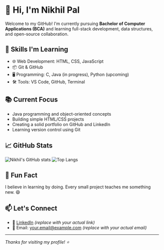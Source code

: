 # 👋 Hi, I'm Nikhil Pal

Welcome to my GitHub! I'm currently pursuing **Bachelor of Computer Applications (BCA)** and learning full-stack development, data structures, and open-source collaboration.

## 🚀 Skills I'm Learning

- 🌐 Web Development: HTML, CSS, JavaScript
- 📦 Git & GitHub
- 🖥️ Programming: C, Java (in progress), Python (upcoming)
- 🛠️ Tools: VS Code, GitHub, Terminal

## 📚 Current Focus

- Java programming and object-oriented concepts
- Building simple HTML/CSS projects
- Creating a solid portfolio on GitHub and LinkedIn
- Learning version control using Git

## 📈 GitHub Stats

![Nikhil's GitHub stats](https://github-readme-stats.vercel.app/api?username=nikhilpal&show_icons=true&theme=radical)
![Top Langs](https://github-readme-stats.vercel.app/api/top-langs/?username=nikhilpal&layout=compact&theme=radical)

## 🌱 Fun Fact

I believe in learning by doing. Every small project teaches me something new. 😄

## 📫 Let's Connect

- 💼 [LinkedIn](https://linkedin.com/in/yourprofile) *(replace with your actual link)*
- 📧 Email: your.email@example.com *(replace with your actual email)*

---

_Thanks for visiting my profile! ⭐_
